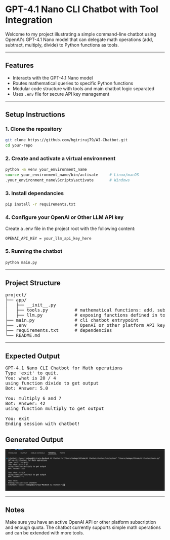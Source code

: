 # GPT-4.1 Nano CLI Chatbot with Tool Integration

Welcome to my project illustrating a simple command-line chatbot using OpenAI's GPT-4.1 Nano model that can delegate math operations (add, subtract, multiply, divide) to Python functions as tools.

---

## Features

- Interacts with the GPT-4.1 Nano model
- Routes mathematical queries to specific Python functions
- Modular code structure with tools and main chatbot logic separated
- Uses `.env` file for secure API key management

---

## Setup Instructions

### 1. Clone the repository

```bash
git clone https://github.com/hgiriraj79/AI-Chatbot.git
cd your-repo
```

### 2. Create and activate a virtual environment

```bash
python -m venv your_environment_name
source your_environment_name/bin/activate     # Linux/macOS
.your_environment_name\Scripts\activate       # Windows
```

### 3. Install dependancies

```bash
pip install -r requirements.txt
```

### 4. Configure your OpenAI or Other LLM API key
Create a .env file in the project root with the following content:
```bash
OPENAI_API_KEY = your_llm_api_key_here
```

### 5. Running the chatbot

```bash
python main.py
```

---

## Project Structure
<pre>
project/
├── app/
│   ├── __init__.py
│   ├── tools.py          # mathematical functions: add, subtract, multiply and divide
│   ├── llm.py            # exposing functions defined in tools.py to LLM for generating output
├── main.py               # cli chatbot entrypoint
├── .env                  # OpenAI or other platform API key (not committed to Git)
├── requirements.txt      # dependencies
└── README.md
</pre>

---

## Expected Output 
<pre>
GPT-4.1 Nano CLI Chatbot for Math operations
Type 'exit' to quit.
You: what is 20 / 4
using function divide to get output
Bot: Answer: 5.0

You: multiply 6 and 7
Bot: Answer: 42
using function multiply to get output

You: exit
Ending session with chatbot!
</pre>

## Generated Output
![Chatbot Output Screenshot](screenshots/output.png)

---

## Notes
Make sure you have an active OpenAI API or other platform subscription and enough quota.
The chatbot currently supports simple math operations and can be extended with more tools.